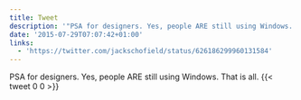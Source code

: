 ```yaml
---
title: Tweet
description: '"PSA for designers. Yes, people ARE still using Windows. That is all. "'
date: '2015-07-29T07:07:42+01:00'
links:
  - 'https://twitter.com/jackschofield/status/626186299960131584'
---
```

PSA for designers. Yes, people ARE still using Windows. That is all. 
      {{< tweet 0 0 >}}
    
